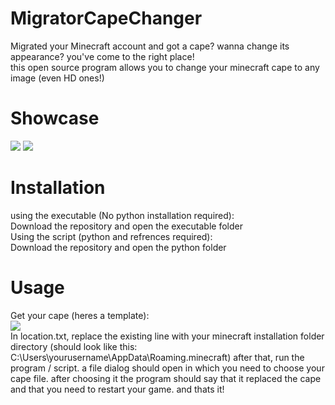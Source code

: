 # MigratorCapeChanger
Migrated your Minecraft account and got a cape? wanna change its appearance? you've come to the right place!
<br />
this open source program allows you to change your minecraft cape to any image (even HD ones!)
<br />
# Showcase
![](https://cdn.discordapp.com/attachments/545662644061732885/926120340734742528/unknown.png)
![](https://cdn.discordapp.com/attachments/545662644061732885/926120695874846840/unknown.png)
<br />
# Installation
using the executable (No python installation required):
<br />
Download the repository and open the executable folder
<br />
Using the script (python and refrences required):
<br />
Download the repository and open the python folder
<br />
# Usage
Get your cape (heres a template):
<br />
![](https://cdn.discordapp.com/attachments/545662644061732885/926122671752757318/minecraftcapes_1.png)
<br />
In location.txt, replace the existing line with your minecraft installation folder directory (should look like this: C:\Users\yourusername\AppData\Roaming\.minecraft)
after that, run the program / script. a file dialog should open in which you need to choose your cape file. after choosing it the program should say that it replaced the cape and that you need to restart your game. and thats it!
